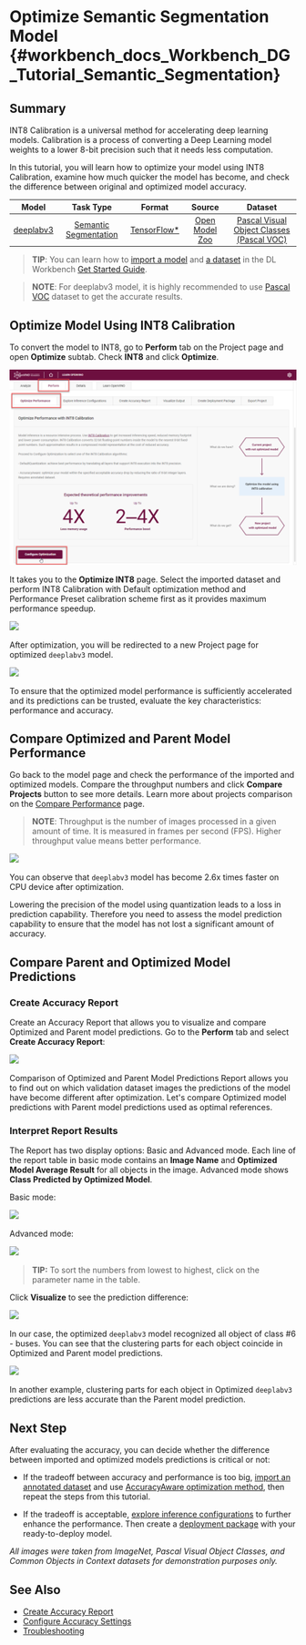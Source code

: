 # Optimize Semantic Segmentation Model {#workbench_docs_Workbench_DG_Tutorial_Semantic_Segmentation}

## Summary

INT8 Calibration is a universal method for accelerating deep learning models. Calibration is a process of converting a Deep Learning model weights to a lower 8-bit precision such that it needs less computation.

In this tutorial, you will learn how to optimize your model using INT8 Calibration, examine how much quicker the model has become, and check the difference between original and optimized model accuracy. 

| Model  | Task Type | Format | Source | Dataset |
| :---: | :---: | :---: | :---: |:---: |
| [deeplabv3](https://docs.openvinotoolkit.org/latest/omz_models_model_fast_neural_style_mosaic_onnx.html)  | [Semantic Segmentation](https://paperswithcode.com/task/semantic-segmentation) | [TensorFlow\*](https://www.tensorflow.org/) | [Open Model Zoo](https://github.com/openvinotoolkit/open_model_zoo/tree/master/models/public/deeplabv3)| [Pascal Visual Object Classes (Pascal VOC)](Dataset_Types.md) |

> **TIP**: You can learn how to [import a model](Select_Model.md) and [a dataset](Create_Project.md) in the DL Workbench [Get Started Guide](Work_with_Models_and_Sample_Datasets.md).

> **NOTE**: For deeplabv3 model, it is highly recommended to use [Pascal VOC](https://docs.openvino.ai/latest/workbench_docs_Workbench_DG_Dataset_Types.html#pascal-visual-object-classes-pascal-voc) dataset to get the accurate results.

## Optimize Model Using INT8 Calibration

To convert the model to INT8, go to  **Perform** tab on the Project page and open **Optimize** subtab. Check **INT8** and click **Optimize**.

![](img/tutorials/optimize_face_detection.png)

It takes you to the **Optimize INT8** page. Select the imported dataset and perform INT8 Calibration with Default optimization method and Performance Preset calibration scheme first as it provides maximum performance speedup.

![](img/tutorials/optimization_settings_segmentation.png)

After optimization, you will be redirected to a new Project page for optimized  `deeplabv3` model. 

![](img/tutorials/optimized_semantic_segmentation.png)

To ensure that the optimized model performance is sufficiently accelerated and its predictions can be trusted, evaluate the key characteristics: performance and accuracy.

## Compare Optimized and Parent Model Performance

Go back to the model page and check the performance of the imported and optimized models. Compare the throughput numbers and click **Compare Projects** button to see more details. Learn more about projects comparison on the [Compare Performance](Compare_Performance_between_Two_Versions_of_Models.md) page.

> **NOTE**: Throughput is the number of images processed in a given amount of time. It is measured in frames per second (FPS). Higher throughput value means better performance.

![](img/tutorials/compare_semantic_segmentation.png)

You can observe that `deeplabv3` model has become 2.6x times faster on CPU device after optimization. 

Lowering the precision of the model using quantization leads to a loss in prediction capability. Therefore you need to assess the model prediction capability to ensure that the model has not lost a significant amount of accuracy. 

## Compare Parent and Optimized Model Predictions 

### Create Accuracy Report

Create an Accuracy Report that allows you to visualize and compare Optimized and Parent model predictions. Go to the **Perform** tab and select **Create Accuracy Report**:

![](img/tutorials/create_accuracy_report_semantic.png)

Comparison of Optimized and Parent Model Predictions Report allows you to find out on which validation dataset images the predictions of the model have become different after optimization. Let's compare Optimized model predictions with Parent model predictions used as optimal references. 

### Interpret Report Results

The Report has two display options: Basic and Advanced mode. Each line of the report table in basic mode contains an **Image Name** and **Optimized Model Average Result** for all objects in the image. Advanced mode shows **Class Predicted by Optimized Model**.

Basic mode:
    
![](img/tutorials/report_table_segmentation.png)
  
Advanced mode:

![](img/tutorials/report_table_segmentation_advanced.png)

> **TIP:**  To sort the numbers from lowest to highest, click on the parameter name in the table.

Click **Visualize** to see the prediction difference:

![](img/tutorials/semantic_segmentation_results.png)

In our case, the optimized `deeplabv3` model recognized all object of class #6 - buses. You can see that the clustering parts for each object coincide in Optimized and Parent model predictions.

![](img/tutorials/semantic_segmentation_fail.png)

In another example, clustering parts for each object in Optimized `deeplabv3` predictions are less accurate than  the Parent model prediction. 


## Next Step

After evaluating the accuracy, you can decide whether the difference between imported and optimized models predictions is critical or not:

- If the tradeoff between accuracy and performance is too big, [import an annotated dataset](Import_Datasets.md) and use [AccuracyAware optimization method](Int-8_Quantization.md#accuracyaware), then repeat the steps from this tutorial.

- If the tradeoff is acceptable, [explore inference configurations](Deploy_and_Integrate_Performance_Criteria_into_Application.md) to further enhance the performance. Then create a [deployment package](Deployment_Package.md) with your ready-to-deploy model. 

*All images were taken from ImageNet, Pascal Visual Object Classes, and Common Objects in Context datasets for demonstration purposes only.*


## See Also

* [Create Accuracy Report](Measure_Accuracy.md)
* [Configure Accuracy Settings](Accuracy_Configuration.md)
* [Troubleshooting](Troubleshooting.md)